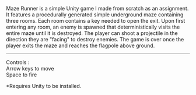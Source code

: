 Maze Runner is a simple Unity game I made from scratch as an assignment. 
It features a procedurally generated simple underground maze containing three rooms.
Each room contains a key needed to open the exit.
Upon first entering any room, an enemy is spawned that deterministically visits the entire maze until it is destroyed.
The player can shoot a projectile in the direction they are "facing" to destroy enemies.
The game is over once the player exits the maze and reaches the flagpole above ground.
________
Controls :  
Arrow keys to move  
Space to fire

*Requires Unity to be installed.
